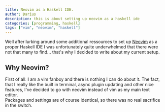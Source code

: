```yaml
---
title: Neovim as a Haskell IDE.
author: Darius
description: this is about setting up neovim as a haskell ide
categories: [programming, haskell]
tags: ["vim", "neovim", "haskell"]
---
```


Well after lurking around some additional ressources to set up [Neovim](https://neovim.io) as a proper Haskell IDE I was unfortunately quite underwhelmed that there were not that many to find... that's why I decided to write about my current setup.  

Why Neovim?
-----------

First of all: I am a vim fanboy and there is nothing I can do about it. The fact, that I really like the built in terminal, async plugin updating and other nice features, I've decided to go with neovim instead of vim as my main text editor.  
Packages and settings are of course identical, so there was no real sacrifice in the switch.

